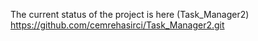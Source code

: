 The current status of the project is here (Task_Manager2)
https://github.com/cemrehasirci/Task_Manager2.git
